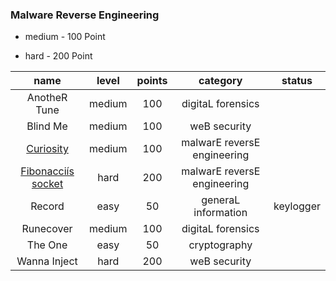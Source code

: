 ### Malware Reverse Engineering

 - medium - 100 Point

 - hard - 200 Point



| name | level | points | category | status |
|:-:|:-:|:-:|:-:|:-:|
| AnotheR Tune  | medium | 100 | digitaL forensics |
| Blind Me  | medium | 100 | weB security |
| [Curiosity](https://github.com/islamgab/final-ctf-egy-2019/tree/master/Curiosity)  | medium | 100 | malwarE reversE engineering |
| [Fibonacciís socket](https://github.com/islamgab/final-ctf-egy-2019/tree/master/Fibonacci%C3%ADs%20socket)  | hard | 200 | malwarE reversE engineering |
| Record  | easy | 50 | generaL information | keylogger |
| Runecover  | medium | 100 | digitaL forensics |
| The One  | easy | 50 | cryptography |
| Wanna Inject  | hard | 200 | weB security |
